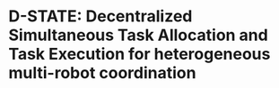 # D-STATE: Decentralized Simultaneous Task Allocation and Task Execution for heterogeneous multi-robot coordination

